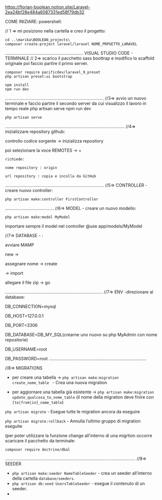 https://florian-boolean.notion.site/Laravel-2ea24bf28e484a6087331ed58f79db32 


COME INIZIARE:
powershell:

// 1 => mi posiziono nella cartella e creo il progetto:

    cd ..\marika\BOOLEAN_projects\
    composer create-project laravel/laravel NOME_PRPGETTO_LARAVEL

................................................................
VISUAL STUDIO CODE - TERMINALE
// 2=> scarico il pacchetto sass boottrap e modifico lo scaffold originale
poi faccio partire il primo server.
 
    composer require pacificdev/laravel_9_preset  
    php artisan preset:ui bootstrap
    
    npm install  
    npm run dev


.................................................................................
//3=> avvio un nuovo terminale e faccio partire il secondo server da cui visualizzo il lavoro in tempo reale
php artisan serve  npm run dev

    
    php artisan serve
    
..................................................................................................
//4=> inizializzare repository github:

controllo codice sorgente → inizializza repository

   poi selezionare la voce REMOTES → + 

    richiede:

    nome repository : origin

    url repository : copia e incolla da GitHub


.................................................................................
//5=> CONTROLLER -creare nuovo controller:

  
    php artisan make:controller FirstController

........................................
//6=> MODEL - creare un nuovo modello:

    php artisan make:model MyModel


importare sempre il model nel controller
@use app/models/MyModel

//7=> DATABASE - :

avviare MAMP

new  → 

assegnare nome  → create

→ import 

allegare il file zip → go

................................................................................
//7=> ENV -direzionare al database:


DB_CONNECTION=mysql

DB_HOST=127.0.0.1

DB_PORT=3306

DB_DATABASE=DB_MY_SQL(crearne uno nuovo su php MyAdmin con nome repositorie)

DB_USERNAME=root

DB_PASSWORD=root
................................................................................


//8=> MIGRATIONS

- per creare una tabella → `php artisan make:migration create_nome_table ` - Crea una nuova migration

- per aggiornare una tabella già esistente → `php artisan make:migration update_qualcosa_to_nome_table` 
 (il nome della migration deve finire con `[to|from|in]_name_table`)

`php artisan migrate` - Esegue tutte le migration ancora da eseguire

`php artisan migrate:rollback` - Annulla l’ultimo gruppo di migration eseguite

(per poter utilizzare la funzione change all'interno di una migrtion occorre scaricare il pacchetto da terminale:


`composer require doctrine/dbal`

...........................................................................................................
//9=> SEEDER
- `php artisan make:seeder NameTableSeeder` - crea un seeder all’interno della cartella `database/seeders`. 
- `php artisan db:seed UsersTableSeeder` - esegue il contenuto di un seeder.
- 
